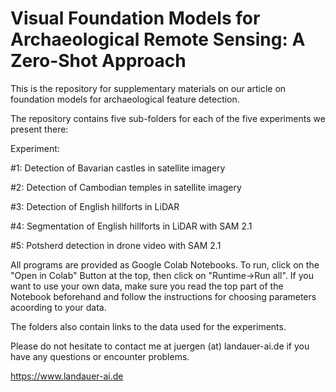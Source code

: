 # Visual Foundation Models for Archaeological Remote Sensing: A Zero-Shot Approach

This is the repository for supplementary materials on our article on foundation models for archaeological feature detection.

The repository contains five sub-folders for each of the five experiments we present there:

Experiment:

#1: Detection of Bavarian castles in satellite imagery

#2: Detection of Cambodian temples in satellite imagery

#3: Detection of English hillforts in LiDAR

#4: Segmentation of English hillforts in LiDAR with SAM 2.1

#5: Potsherd detection in drone video with SAM 2.1

All programs are provided as Google Colab Notebooks. To run, click on the "Open in Colab" Button at the top, then click on "Runtime->Run all". If you want to use your own data, make sure you read the top part of the Notebook beforehand and follow the instructions for choosing parameters acoording to your data.

The folders also contain links to the data used for the experiments.

Please do not hesitate to contact me at juergen (at) landauer-ai.de if you have any questions or encounter problems.

https://www.landauer-ai.de

